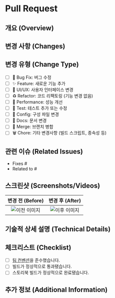 # Pull Request

## 개요 (Overview)

<!-- PR의 목적과 동기를 간략히 설명해주세요.  -->

## 변경 사항 (Changes)

<!--
  구체적인 변경 사항을 목록으로 작성하세요. 가능한 상세하게 기술하면 리뷰어가 이해하기 쉽습니다.
  예:
  - 사용자 인증 로직 개선으로 로그인 성능 30% 향상
  - 이미지 로딩 최적화로 초기 로딩 시간 단축
  - 모바일 반응형 레이아웃 대응을 위한 CSS 구조 개선
-->

## 변경 유형 (Change Type)

<!-- PR의 성격을 가장 잘 나타내는 항목을 선택하세요. 중복 선택 가능합니다. -->

- [ ] 🐛 Bug Fix: 버그 수정
- [ ] ✨ Feature: 새로운 기능 추가
- [ ] 💄 UI/UX: 사용자 인터페이스 변경
- [ ] ♻️ Refactor: 코드 리팩토링 (기능 변경 없음)
- [ ] 🚀 Performance: 성능 개선
- [ ] 🧪 Test: 테스트 추가 또는 수정
- [ ] 🔧 Config: 구성 파일 변경
- [ ] 📝 Docs: 문서 변경
- [ ] 🔀 Merge: 브랜치 병합
- [ ] 🗑️ Chore: 기타 변경사항 (빌드 스크립트, 종속성 등)

## 관련 이슈 (Related Issues)

<!--
  이 PR과 관련된 이슈를 링크하세요. GitHub의 키워드를 사용하여 자동으로 이슈를 연결할 수 있습니다.
  예: Closes #123, Fixes #456, Resolves #789
-->

- Fixes #
- Related to #

## 스크린샷 (Screenshots/Videos)

<!--
  UI 변경이 있는 경우 비교 스크린샷이나 짧은 비디오를 첨부하세요.
  변경사항이 명확히 보이도록 Before/After 형식을 권장합니다.
-->

|     변경 전 (Before)      |      변경 후 (After)      |
| :-----------------------: | :-----------------------: |
| ![이전 이미지](이미지URL) | ![이후 이미지](이미지URL) |

## 기술적 상세 설명 (Technical Details)

<!--
  복잡한 변경사항이나 아키텍처 결정에 대한 상세 설명을 제공하세요.
  다른 접근 방식을 고려했다면 그 이유와 함께 설명하면 도움이 됩니다.
-->

## 체크리스트 (Checklist)

<!-- PR이 병합되기 전에 확인해야 할 사항들입니다. -->

- [ ] [팀 컨벤션](https://github.com/Grow-Fit/GrowFit-FE/wiki)을 준수했습니다.
- [ ] 빌드가 정상적으로 통과됐습니다.
- [ ] 스토리북 빌드가 정상적으로 완료됐습니다.

## 추가 정보 (Additional Information)

<!--
  리뷰어가 알아야 할 기타 중요한 정보를 제공하세요.
  예: 특정 기능을 테스트하는 방법, 알려진 제한사항 등
-->
